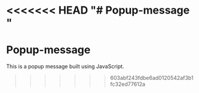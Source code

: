 <<<<<<< HEAD
"# Popup-message " 
=======
# Popup-message
This is a popup message built using JavaScript.
>>>>>>> 603abf243fdbe6ad0120542af3b1fc32ed77612a
